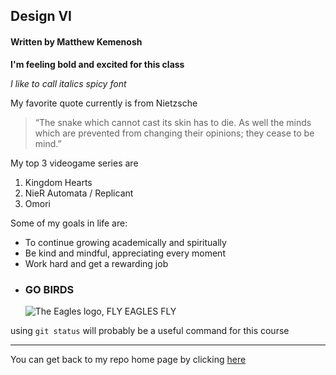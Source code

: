 ## Design VI 
#### Written by Matthew Kemenosh
**I'm feeling bold and excited for this class**

_I like to call italics spicy font_

My favorite quote currently is from Nietzsche 
> “The snake which cannot cast its skin has to die. As well the minds which are prevented from changing their opinions; they cease to be mind.”

My top 3 videogame series are 
1. Kingdom Hearts
2. NieR Automata / Replicant
3. Omori

Some of my goals in life are:
- To continue growing academically and spiritually
- Be kind and mindful, appreciating every moment
- Work hard and get a rewarding job 
- ### GO BIRDS
  ![The Eagles logo, FLY EAGLES FLY](https://b.fssta.com/uploads/application/nfl/team-logos/Eagles.png)

using `git status` will probably be a useful command for this course

---
You can get back to my repo home page by clicking [here](https://github.com/MattKemKH/CPE322/tree/main)
